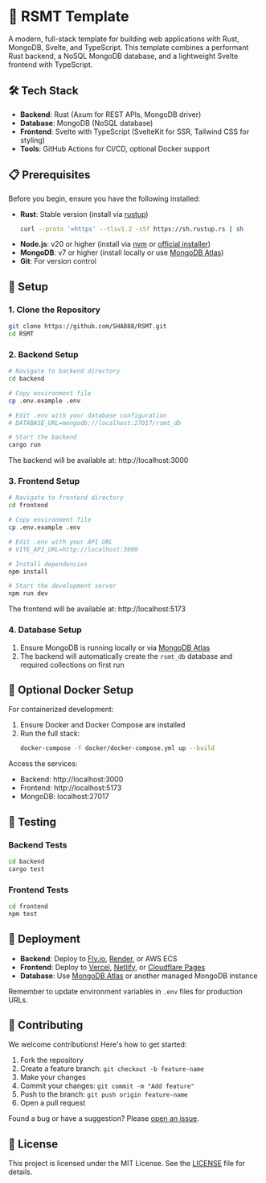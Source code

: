 # 🚀 RSMT Template

A modern, full-stack template for building web applications with Rust, MongoDB, Svelte, and TypeScript. This template combines a performant Rust backend, a NoSQL MongoDB database, and a lightweight Svelte frontend with TypeScript.

## 🛠️ Tech Stack

- **Backend**: Rust (Axum for REST APIs, MongoDB driver)
- **Database**: MongoDB (NoSQL database)
- **Frontend**: Svelte with TypeScript (SvelteKit for SSR, Tailwind CSS for styling)
- **Tools**: GitHub Actions for CI/CD, optional Docker support

## 📋 Prerequisites

Before you begin, ensure you have the following installed:

- **Rust**: Stable version (install via [rustup](https://rustup.rs/))
  ```bash
  curl --proto '=https' --tlsv1.2 -sSf https://sh.rustup.rs | sh
  ```
- **Node.js**: v20 or higher (install via [nvm](https://github.com/nvm-sh/nvm) or [official installer](https://nodejs.org/))
- **MongoDB**: v7 or higher (install locally or use [MongoDB Atlas](https://www.mongodb.com/cloud/atlas/register))
- **Git**: For version control

## 🚀 Setup

### 1. Clone the Repository

```bash
git clone https://github.com/SHA888/RSMT.git
cd RSMT
```

### 2. Backend Setup

```bash
# Navigate to backend directory
cd backend

# Copy environment file
cp .env.example .env

# Edit .env with your database configuration
# DATABASE_URL=mongodb://localhost:27017/rsmt_db

# Start the backend
cargo run
```

The backend will be available at: http://localhost:3000

### 3. Frontend Setup

```bash
# Navigate to frontend directory
cd frontend

# Copy environment file
cp .env.example .env

# Edit .env with your API URL
# VITE_API_URL=http://localhost:3000

# Install dependencies
npm install

# Start the development server
npm run dev
```

The frontend will be available at: http://localhost:5173

### 4. Database Setup

1. Ensure MongoDB is running locally or via [MongoDB Atlas](https://www.mongodb.com/cloud/atlas/register)
2. The backend will automatically create the `rsmt_db` database and required collections on first run

## 🐳 Optional Docker Setup

For containerized development:

1. Ensure Docker and Docker Compose are installed
2. Run the full stack:
   ```bash
   docker-compose -f docker/docker-compose.yml up --build
   ```

Access the services:
- Backend: http://localhost:3000
- Frontend: http://localhost:5173
- MongoDB: localhost:27017

## 🧪 Testing

### Backend Tests

```bash
cd backend
cargo test
```

### Frontend Tests

```bash
cd frontend
npm test
```

## 🚀 Deployment

- **Backend**: Deploy to [Fly.io](https://fly.io/), [Render](https://render.com/), or AWS ECS
- **Frontend**: Deploy to [Vercel](https://vercel.com/), [Netlify](https://www.netlify.com/), or [Cloudflare Pages](https://pages.cloudflare.com/)
- **Database**: Use [MongoDB Atlas](https://www.mongodb.com/cloud/atlas/register) or another managed MongoDB instance

Remember to update environment variables in `.env` files for production URLs.

## 🤝 Contributing

We welcome contributions! Here's how to get started:

1. Fork the repository
2. Create a feature branch: `git checkout -b feature-name`
3. Make your changes
4. Commit your changes: `git commit -m "Add feature"`
5. Push to the branch: `git push origin feature-name`
6. Open a pull request

Found a bug or have a suggestion? Please [open an issue](https://github.com/SHA888/RSMT/issues).

## 📄 License

This project is licensed under the MIT License. See the [LICENSE](LICENSE) file for details.
